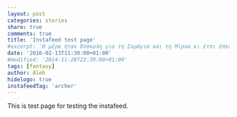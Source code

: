 ```yaml
---
layout: post
categories: stories
share: true
comments: true
title: 'Instafeed test page'
#excerpt: 'Η μέρα ήταν δύσκολη για τη Σοράγια και τη Μίρνα κι έτσι έπεσαν νωρίς για ύπνο. Η ζωή, βλέπεις, στο μικρό προάστιο του Μπέρντ δεν είναι εύκολη υπόθεση.'
date: '2016-02-13T11:30:00+01:00'
#modified: '2014-11-28T23:39:00+01:00'
tags: [fantasy]
author: Aleh
hidelogo: true
instafeedTag: 'archer'
---
```

This is test page for testing the instafeed.
<div id="instafeed"></div>